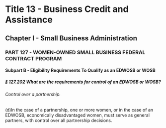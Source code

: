 
# Title 13 - Business Credit and Assistance
## Chapter I - Small Business Administration
### PART 127 - WOMEN-OWNED SMALL BUSINESS FEDERAL CONTRACT PROGRAM
#### Subpart B - Eligibility Requirements To Qualify as an EDWOSB or WOSB
##### § 127.202 What are the requirements for control of an EDWOSB or WOSB?
###### Control over a partnership.

(d)In the case of a partnership, one or more women, or in the case of an EDWOSB, economically disadvantaged women, must serve as general partners, with control over all partnership decisions.
